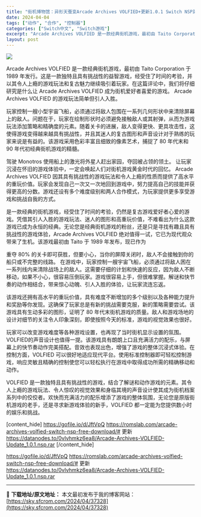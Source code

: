```yaml
---
title: "街机博物馆：异形天蚕变Arcade Archives VOLFIED+更新1.0.1 Switch NSP英日文 99M"
date: 2024-04-04
tags: ["动作", "合作", "控制器"]
categories: ["Switch中文", "Switch游戏"]
excerpt: "Arcade Archives VOLFIED 是一款经典街机游戏，最初由 Taito Corporation 于 1989 年发行。这是一款独特且具有挑战性的益智游戏，经受住了时间的考验，并以其令人上瘾的游戏玩法和复古魅力继续吸引着玩家。在这篇评论中，我们将仔细研究是什么让 Arcade Arch&hellip;"
layout: post
---
```


<img class="aligncenter" src="https://sky.sfcrom.com/wp-content/uploads/2024/04/20240404125622-36a3c.jpeg" />

Arcade Archives VOLFIED 是一款经典街机游戏，最初由 Taito Corporation 于 1989 年发行。这是一款独特且具有挑战性的益智游戏，经受住了时间的考验，并以其令人上瘾的游戏玩法和复古魅力继续吸引着玩家。在这篇评论中，我们将仔细研究是什么让 Arcade Archives VOLFIED 成为街机爱好者喜爱的游戏。 Arcade Archives VOLFIED 的游戏玩法简单但引人入胜。

玩家控制一艘小型宇宙飞船，必须通过将敌人包围在一系列几何形状中来清除屏幕上的敌人。问题在于，玩家在绘制形状时必须避免接触敌人或其射弹，从而为游戏玩法添加策略和精确度的元素。随着关卡的进展，敌人变得更快、更具攻击性，这使得游戏变得越来越具有挑战性，并且其迷人的复古图形和声音设计对于熟练的玩家来说是有益的。该游戏采用色彩丰富且细致的像素艺术，捕捉了 80 年代末和 90 年代初经典街机游戏的精髓。

驾驶 Monotros 使用船上的激光将外星人赶出家园，夺回被占领的领土。
让玩家沉浸在怀旧的游戏体验中，一定会唤起人们对街机游戏黄金时代的回忆。 Arcade Archives VOLFIED 因其具有挑战性的游戏玩法和令人上瘾的性质而提供了高水平的重玩价值。玩家会发现自己一次又一次地回到游戏中，努力提高自己的技能并获得更高的分数。游戏还设有多个难度级别和两人合作模式，为玩家提供更多享受游戏和挑战自我的方式。

是一款经典的街机游戏，经受住了时间的考验，仍然是复古游戏爱好者心爱的游戏。凭借其引人入胜的游戏玩法、迷人的图形和高重玩价值，不难看出为什么这款游戏已成为永恒的经典。无论您是经典街机游戏的粉丝，还是只是寻找有趣且具有挑战性的游戏体验，Arcade Archives VOLFIED 绝对值得一试，它已为现代观众带来了生机。该游戏最初由 Taito 于 1989 年发布，现已作为

重夺 80% 的关卡即可获胜，但要小心，当你的屏障关闭时，敌人不会接触到你的船只或不完整的线路。
在游戏中，玩家控制一艘宇宙飞船，必须通过将敌人困在一系列线内来清除战场上的敌人。这需要仔细的计划和快速的反应，因为敌人不断移动，如果不小心，很容易压倒玩家。游戏很容易上手，但很难掌握。解谜和快节奏的动作相结合，带来惊心动魄、引人入胜的体验，让玩家流连忘返。

该游戏还拥有高水平的重玩价值，具有难度不断增加的多个级别以及各种能力提升和奖励等你发现。这确保了玩家总是有新的挑战需要克服，新的策略需要尝试。该游戏具有生动多彩的图形，证明了 80 年代末街机游戏的质量。敌人和游戏场地的设计对细节的关注令人印象深刻，即使按照今天的标准，游戏的视觉效果也很好。

玩家可以改变游戏难度等各种游戏设置，也再现了当时街机显示设置的氛围。
VOLFIED的声音设计也值得一提。该游戏具有朗朗上口且充满活力的配乐，与屏幕上的快节奏动作完美搭配。音效也表现出色，增强了游戏的整体沉浸式体验。在控制方面，VOLFIED 可以很好地适应现代平台。使用标准控制器即可轻松控制游戏，响应灵敏且精确的控制使您可以轻松执行在游戏中取得成功所需的精确移动和动作。

VOLFIED 是一款独特且具有挑战性的游戏，结合了解谜和动作游戏的元素。其令人上瘾的游戏玩法、令人惊叹的视觉效果和身临其境的声音设计使其成为街机档案系列中的佼佼者。欢快而充满活力的配乐增添了游戏的整体氛围，无论您是原版街机游戏的老手，还是寻求新游戏体验的新手，VOLFIED 都一定能为您提供数小时的娱乐和挑战。

[content_hide]
https://gofile.io/d/JftVpQ
https://romslab.com/arcade-archives-volfied-switch-nsp-free-download/#
更新
https://datanodes.to/0vlvhmkz6ea8/Arcade-Archives-VOLFIED-Update_1.0.1.nsp.rar
[/content_hide]

<!--wechatfans start-->
https://gofile.io/d/JftVpQ
https://romslab.com/arcade-archives-volfied-switch-nsp-free-download/#
更新
https://datanodes.to/0vlvhmkz6ea8/Arcade-Archives-VOLFIED-Update_1.0.1.nsp.rar
<!--wechatfans end-->

---
📖 **下载地址/原文地址：** 本文最初发布于我的博客网站：[https://sky.sfcrom.com/2024/04/37328](https://sky.sfcrom.com/2024/04/37328)
